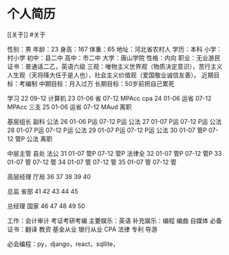 # 个人简历
[[关于]]
#关于

性别：男
年龄：23
身高：167
体重：65
地址：河北省农村人
学历：本科
小学：村小学
初中：县二中
高中：市二中
大学：唐山学院
性格：内向
职业：无业游民
证书：普通话二乙，英语六级
三观：唯物主义世界观（物质决定意识），苦行主义人生观（天将降大任于是人也），社会主义价值观（爱国敬业诚信友善）。
近期目标：考编制
中期目标：月入过万
长期目标：50岁前把自己累死



学习
22 09-12 计算机
23 01-06 省 07-12 MPAcc cpa 
24 01-06 运省 07-12 MPAcc 三支 
25 01-06 运省 07-12 MAud 离职

基层组长 副科 公法 
26 01-06 P运 07-12 P运 公法
27 01-07 P运 07-12 P运 公法
28 01-07 P运 07-12 P运 公法
29 01-07 P运 07-12 P运 公法
30 01-07 管P 07-12 管P 公法 离职

中层主管 县处 法公
31 01-07 管P 07-12 管P 法律全
32 01-07 管P 07-12 管P 
33 01-07 管 07-12 管 
34 01-07 管 07-12 管
35 01-07 管 07-12 管 

高层经理 厅局
36
37 
38 
39
40 

总监 省部
41
42
43
44
45

总经理 国家
46
47
48
49
50


工作：会计审计 考证考研考编
主要娱乐：英语
补充娱乐：编程 编曲 自媒体
必备证书：翻译 教资 基金从业 银行从业 CPA 法律 专利 导游

必会编程：py，django，react，sqllite，


